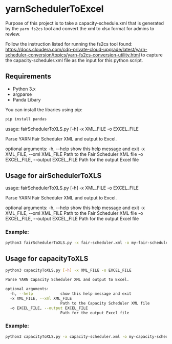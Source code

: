 # yarnSchedulerToExcel

Purpose of this project is to take a capacity-schedule.xml that is generated by the `yarn fs2cs` tool and convert the xml to xlsx format for admins to review. 

Follow the instruction listed for running the fs2cs tool found: https://docs.cloudera.com/cdp-private-cloud-upgrade/latest/yarn-scheduler-conversion/topics/yarn-fs2cs-conversion-utility.html to capture the capacity-scheduler.xml file as the input for this python script.

## Requirements

- Python 3.x
- argparse 
- Panda Libary

You can install the libaries using pip:

```bash
pip install pandas
```

usage: fairSchedulerToXLS.py [-h] -x XML_FILE -o EXCEL_FILE

Parse YARN Fair Scheduler XML and output to Excel.

optional arguments:
  -h, --help            show this help message and exit
  -x XML_FILE, --xml XML_FILE
                        Path to the Fair Scheduler XML file
  -o EXCEL_FILE, --output EXCEL_FILE
                        Path for the output Excel file

## Usage for airSchedulerToXLS

usage: fairSchedulerToXLS.py [-h] -x XML_FILE -o EXCEL_FILE

Parse YARN Fair Scheduler XML and output to Excel.

optional arguments:
  -h, --help            show this help message and exit
  -x XML_FILE, --xml XML_FILE
                        Path to the Fair Scheduler XML file
  -o EXCEL_FILE, --output EXCEL_FILE
                        Path for the output Excel file
### Example: 

```bash
python3 fairSchedulerToXLS.py -x fair-scheduler.xml -o my-fair-scheduler.xlsx
```


## Usage for capacityToXLS

```bash
python3 capacityToXLS.py [-h] -x XML_FILE -o EXCEL_FILE

Parse YARN Capacity Scheduler XML and output to Excel.

optional arguments:
  -h, --help            show this help message and exit
  -x XML_FILE, --xml XML_FILE
                        Path to the Capacity Scheduler XML file
  -o EXCEL_FILE, --output EXCEL_FILE
                        Path for the output Excel file
```
### Example: 

```bash
python3 capacityToXLS.py -x capacity-scheduler.xml -o my-capacity-scheduler.xlsx
```





